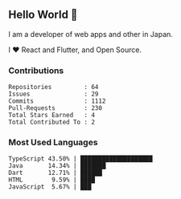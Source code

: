## Hello World 👋

I am a developer of web apps and other in Japan.

I ❤️ React and Flutter, and Open Source.

### Contributions

<!-- contributions start -->

    Repositories         : 64
    Issues               : 29
    Commits              : 1112
    Pull-Requests        : 230
    Total Stars Earned   : 4
    Total Contributed To : 2

<!-- contributions end -->

### Most Used Languages

<!-- most-used-languages start -->

    TypeScript 43.50% | ████████████████████
    Java       14.34% | ███████
    Dart       12.71% | ██████
    HTML        9.59% | ████
    JavaScript  5.67% | ███

<!-- most-used-languages end -->

